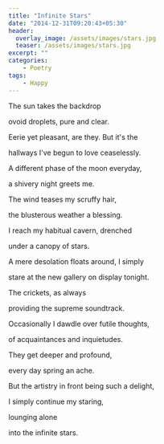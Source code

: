 ```yaml
---
title: "Infinite Stars"
date: "2014-12-31T09:20:43+05:30"
header:
  overlay_image: /assets/images/stars.jpg
  teaser: /assets/images/stars.jpg
excerpt: ""
categories:
    - Poetry
tags:
    - Happy
---
```


The sun takes the backdrop

ovoid droplets, pure and clear.

Eerie yet pleasant, are they. But it's the

hallways I've begun to love ceaselessly.

A different phase of the moon everyday,

a shivery night greets me.

The wind teases my scruffy hair,

the blusterous weather a blessing.

I reach my habitual cavern, drenched

under a canopy of stars.

A mere desolation floats around, I simply

stare at the new gallery on display tonight.

The crickets, as always

providing the supreme soundtrack.

Occasionally I dawdle over futile thoughts,

of acquaintances and inquietudes.

They get deeper and profound,

every day spring an ache.

But the artistry in front being such a delight,

I simply continue my staring,

lounging alone

into the infinite stars.

